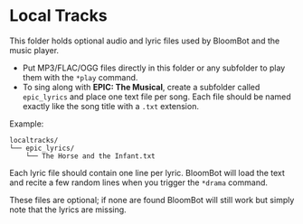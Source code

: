 # Local Tracks

This folder holds optional audio and lyric files used by BloomBot and the music player.

- Put MP3/FLAC/OGG files directly in this folder or any subfolder to play them with the `*play` command.
- To sing along with **EPIC: The Musical**, create a subfolder called `epic_lyrics` and place one text file per song. Each file should be named exactly like the song title with a `.txt` extension.

Example:

```
localtracks/
└── epic_lyrics/
    └── The Horse and the Infant.txt
```

Each lyric file should contain one line per lyric. BloomBot will load the text and recite a few random lines when you trigger the `*drama` command.

These files are optional; if none are found BloomBot will still work but simply note that the lyrics are missing.
